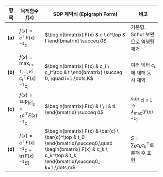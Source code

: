 | 항목      | 목적함수 $f(x)$                                                        | SDP 제약식 (Epigraph Form)                                                                                                                                           | 비고                                               |
| ------- | ------------------------------------------------------------------ | ----------------------------------------------------------------------------------------------------------------------------------------------------------------- | ------------------------------------------------ |
| **(a)** | $f(x) = c^\top F(x)^{-1} c$                                        | $\begin{bmatrix} F(x) & c \ c^\top & t \end{bmatrix} \succeq 0$                                                                                                   | 기본형. Schur 보완으로 역행렬 제거                           |
| **(b)** | $f(x) = \displaystyle \max_{i=1,\dots,K} ; c_i^\top F(x)^{-1} c_i$ | $\begin{bmatrix} F(x) & c_i \ c_i^\top & t \end{bmatrix} \succeq 0, \quad i=1,\dots,K$                                                                            | 여러 벡터 $c_i$에 대해 동시 제약                            |
| **(c)** | $f(x) = \displaystyle \sup_{\|c\|_2 \le 1} c^\top F(x)^{-1} c$     | $\begin{bmatrix} F(x) & I \ I & tI \end{bmatrix} \succeq 0$                                                                                                       | $\sup_{\|c\|\le1}$ → $\lambda_{\max}(F(x)^{-1})$ |
| **(d)** | $f(x) = \bar{c}^\top F(x)^{-1} \bar{c} + \mathrm{tr}(F(x)^{-1} S)$ | $\begin{bmatrix} F(x) & \bar{c} \ \bar{c}^\top & t_0 \end{bmatrix}\succeq0,\quad \begin{bmatrix} F(x) & c_k \ c_k^\top & t_k \end{bmatrix}\succeq0,; k=1,\dots,m$ | $S=\sum_k c_k c_k^\top$로 분해 후 표현                 |
